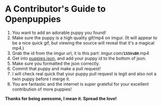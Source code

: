 # A Contributor's Guide to Openpuppies

1. You want to add an adorable puppy you found!
2. Make sure the puppy is a high quality gif/mp4 on imgur. (It will appear to be a nice quick gif, but viewing the source will reveal that it's a magical mp4.)
3. Grab the id from the imgur url, it is this part: imgur.com/**`1SSVsBH`**.mp4
4. Get into [puppies.json](https://github.com/heyitsolivia/secretpuppies/blob/master/puppies.json), and add your puppy id to the bottom of json.
5. Make sure you formatted the json correctly.
6. Commit that puppy and make a pull request!
7. I will check real quick that your puppy pull request is legit and also not a twin puppy before I merge it.
8. You are fantastic and the internet is super grateful for your excellent contribution of more puppies!

**Thanks for being awesome, I mean it. Spread the love!**
